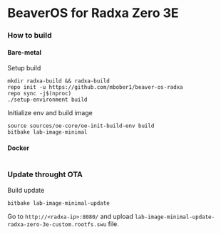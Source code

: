 # BeaverOS for Radxa Zero 3E

### How to build
#### Bare-metal
Setup build
```
mkdir radxa-build && radxa-build 
repo init -u https://github.com/mbober1/beaver-os-radxa
repo sync -j$(nproc)
./setup-environment build
```

Initialize env and build image
```
source sources/oe-core/oe-init-build-env build
bitbake lab-image-minimal
```

#### Docker
```

```

### Update throught OTA

Build update
```
bitbake lab-image-minimal-update
```

Go to `http://<radxa-ip>:8080/` and upload `lab-image-minimal-update-radxa-zero-3e-custom.rootfs.swu` file.
